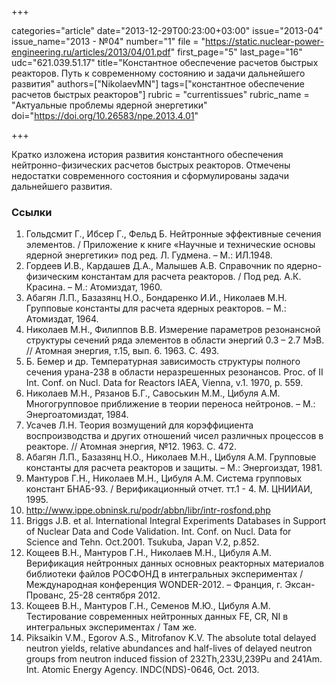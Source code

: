 +++

categories="article"
date="2013-12-29T00:23:00+03:00"
issue="2013-04"
issue_name="2013 - №04"
number="1"
file = "https://static.nuclear-power-engineering.ru/articles/2013/04/01.pdf"
first_page="5"
last_page="16"
udc="621.039.51.17"
title="Константное обеспечение расчетов быстрых реакторов. Путь к современному состоянию и задачи дальнейшего развития"
authors=["NikolaevMN"]
tags=["константное обеспечение расчетов быстрых реакторов"]
rubric = "currentissues"
rubric_name = "Актуальные проблемы ядерной энергетики"
doi="https://doi.org/10.26583/npe.2013.4.01"

+++

Кратко изложена история развития константного обеспечения нейтронно-физических расчетов быстрых реакторов. Отмечены недостатки современного состояния и сформулированы задачи дальнейшего развития.

### Ссылки

1. Гольдсмит Г., Ибсер Г., Фельд Б. Нейтронные эффективные сечения элементов. / Приложение к книге «Научные и технические основы ядерной энергетики» под ред. Л. Гудмена. – М.: ИЛ.1948.
2. Гордеев И.В., Кардашев Д.А., Малышев А.В. Справочник по ядерно-физическим константам для расчета реакторов. / Под ред. А.К. Красина. – М.: Атомиздат, 1960.
3. Абагян Л.П., Базазянц Н.О., Бондаренко И.И., Николаев М.Н. Групповые константы для расчета ядерных реакторов. – М.: Атомиздат, 1964.
4. Николаев М.Н., Филиппов В.В. Измерение параметров резонансной структуры сечений ряда элементов в области энергий 0.3 – 2.7 МэВ. // Атомная энергия, т.15, вып. 6. 1963. С. 493.
5. Б. Бемер и др. Температурная зависимость структуры полного сечения урана-238 в области неразрешенных резонансов. Proc. of II Int. Conf. on Nucl. Data for Reactors IAEA, Vienna, v.1. 1970, p. 559.
6. Николаев М.Н., Рязанов Б.Г., Савоськин М.М., Цибуля А.М. Многогрупповое приближение в теории переноса нейтронов. – М.: Энергоатомиздат, 1984.
7. Усачев Л.Н. Теория возмущений для корэффициента воспроизводства и других отношений чисел различных процессов в реакторе. // Атомная энергия, №12. 1963. С. 472.
8. Абагян Л.П., Базазянц Н.О., Николаев М.Н., Цибуля А.М. Групповые константы для расчета реакторов и защиты. – М.: Энергоиздат, 1981.
9. Мантуров Г.Н., Николаев М.Н., Цибуля А.М. Система групповых констант БНАБ-93. / Верификационный отчет. тт.1 - 4. М. ЦНИИАИ, 1995.
10. http://www.ippe.obninsk.ru/podr/abbn/libr/intr-rosfond.php
11. Briggs J.B. et al. International Integral Experiments Databases in Support of Nuclear Data and Code Validation. Int. Conf. on Nucl. Data for Science and Tehn. Oct.2001. Tsukuba, Japan V.2, p.852.
12. Кощеев В.Н., Мантуров Г.Н., Николаев М.Н., Цибуля А.М. Верификация нейтронных данных основных реакторных материалов библиотеки файлов РОСФОНД в интегральных экспериментах / Международная конференция WONDER-2012. – Франция, г. Эксан-Прованс, 25-28 сентября 2012.
13. Кощеев В.Н., Мантуров Г.Н., Семенов М.Ю., Цибуля А.М. Тестирование современных нейтронных данных FE, CR, NI в интегральных экспериментах / Там же.
14. Piksaikin V.M., Egorov A.S., Mitrofanov K.V. The absolute total delayed neutron yields, relative abundances and half-lives of delayed neutron groups from neutron induced fission of 232Th,233U,239Pu and 241Am. Int. Atomic Energy Agency. INDC(NDS)-0646, Oсt. 2013.
